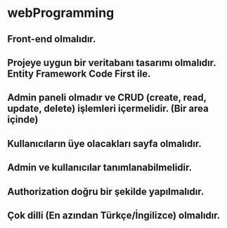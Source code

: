 # webProgramming
## Front-end olmalıdır.
## Projeye uygun bir veritabanı tasarımı olmalıdır. Entity Framework Code First ile.
## Admin paneli olmadır ve CRUD (create, read, update, delete) işlemleri içermelidir. (Bir area içinde)
## Kullanıcıların üye olacakları sayfa olmalıdır.
## Admin ve kullanıcılar tanımlanabilmelidir.
## Authorization doğru bir şekilde yapılmalıdır.
## Çok dilli (En azından Türkçe/İngilizce) olmalıdır.

